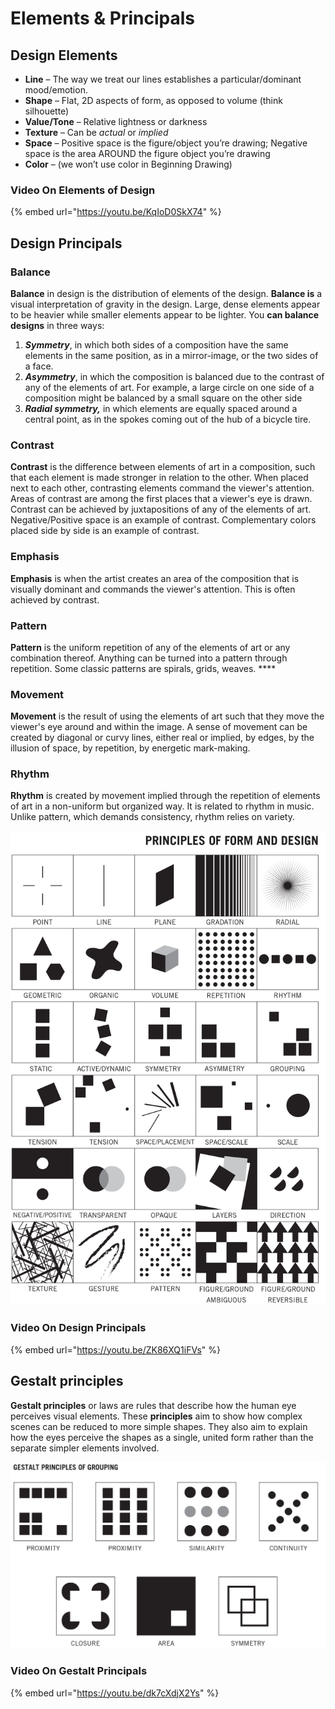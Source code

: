 # Elements & Principals

## **Design Elements**

* **Line** – The way we treat our lines establishes a particular/dominant mood/emotion.
* **Shape** – Flat, 2D aspects of form, as opposed to volume \(think silhouette\)
* **Value/Tone** – Relative lightness or darkness
* **Texture** – Can be _actual_ or _implied_
* **Space** – Positive space is the figure/object you’re drawing; Negative space is the area AROUND the figure object you’re drawing
* **Color** – \(we won’t use color in Beginning Drawing\)

### Video On  Elements of Design

{% embed url="https://youtu.be/KqIoD0SkX74" %}

## **Design Principals**

### **Balance**

**Balance** in design is the distribution of elements of the design. **Balance is** a visual interpretation of gravity in the design. Large, dense elements appear to be heavier while smaller elements appear to be lighter. You **can balance designs** in three ways:

1. _**Symmetry**_, in which both sides of a composition have the same elements in the same position, as in a mirror-image, or the two sides of a face.
2. _**Asymmetry**_, in which the composition is balanced due to the contrast of any of the elements of art. For example, a large circle on one side of a composition might be balanced by a small square on the other side
3. _**Radial symmetry,**_ in which elements are equally spaced around a central point, as in the spokes coming out of the hub of a bicycle tire.

### **Contrast**

**Contrast** is the difference between elements of art in a composition, such that each element is made stronger in relation to the other. When placed next to each other, contrasting elements command the viewer's attention. Areas of contrast are among the first places that a viewer's eye is drawn. Contrast can be achieved by juxtapositions of any of the elements of art. Negative/Positive space is an example of contrast. Complementary colors placed side by side is an example of contrast. 

### Emphasis

**Emphasis** is when the artist creates an area of the composition that is visually dominant and commands the viewer's attention. This is often achieved by contrast.

### **Pattern**

**Pattern** is the uniform repetition of any of the elements of art or any combination thereof. Anything can be turned into a pattern through repetition. Some classic patterns are spirals, grids, weaves. ****

### Movement

**Movement** is the result of using the elements of art such that they move the viewer's eye around and within the image. A sense of movement can be created by diagonal or curvy lines, either real or implied, by edges, by the illusion of space, by repetition, by energetic mark-making. 

### **Rhythm** 

**Rhythm** is created by movement implied through the repetition of elements of art in a non-uniform but organized way. It is related to rhythm in music. Unlike pattern, which demands consistency, rhythm relies on variety.

![](../.gitbook/assets/elements-principals-bw.png)

### Video On Design Principals

{% embed url="https://youtu.be/ZK86XQ1iFVs" %}



## **Gestalt principles**

**Gestalt principles** or laws are rules that describe how the human eye perceives visual elements. These **principles** aim to show how complex scenes can be reduced to more simple shapes. They also aim to explain how the eyes perceive the shapes as a single, united form rather than the separate simpler elements involved.

![](../.gitbook/assets/geshtalt-bw.png)

### Video On Gestalt Principals 

{% embed url="https://youtu.be/dk7cXdjX2Ys" %}




